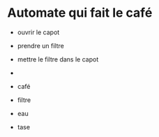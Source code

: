 # Automate qui fait le café
- ouvrir le capot
- prendre un filtre
- mettre le filtre dans le capot
- 


- café 
- filtre
- eau
- tase